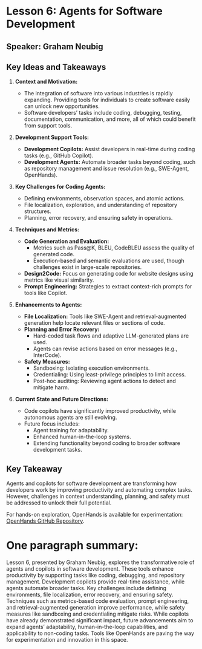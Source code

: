 # Lesson 6: Agents for Software Development

## Speaker: Graham Neubig

## Key Ideas and Takeaways

1. **Context and Motivation:**
    - The integration of software into various industries is rapidly expanding. Providing tools for individuals to create software easily can unlock new opportunities.
    - Software developers’ tasks include coding, debugging, testing, documentation, communication, and more, all of which could benefit from support tools.

2. **Development Support Tools:**
    - **Development Copilots:** Assist developers in real-time during coding tasks (e.g., GitHub Copilot).
    - **Development Agents:** Automate broader tasks beyond coding, such as repository management and issue resolution (e.g., SWE-Agent, OpenHands).

3. **Key Challenges for Coding Agents:**
    - Defining environments, observation spaces, and atomic actions.
    - File localization, exploration, and understanding of repository structures.
    - Planning, error recovery, and ensuring safety in operations.

4. **Techniques and Metrics:**
    - **Code Generation and Evaluation:**
        - Metrics such as Pass@K, BLEU, CodeBLEU assess the quality of generated code.
        - Execution-based and semantic evaluations are used, though challenges exist in large-scale repositories.
    - **Design2Code:** Focus on generating code for website designs using metrics like visual similarity.
    - **Prompt Engineering:** Strategies to extract context-rich prompts for tools like Copilot.

5. **Enhancements to Agents:**
    - **File Localization:** Tools like SWE-Agent and retrieval-augmented generation help locate relevant files or sections of code.
    - **Planning and Error Recovery:**
        - Hard-coded task flows and adaptive LLM-generated plans are used.
        - Agents can revise actions based on error messages (e.g., InterCode).
    - **Safety Measures:**
        - Sandboxing: Isolating execution environments.
        - Credentialing: Using least-privilege principles to limit access.
        - Post-hoc auditing: Reviewing agent actions to detect and mitigate harm.

6. **Current State and Future Directions:**
    - Code copilots have significantly improved productivity, while autonomous agents are still evolving.
    - Future focus includes:
        - Agent training for adaptability.
        - Enhanced human-in-the-loop systems.
        - Extending functionality beyond coding to broader software development tasks.

## Key Takeaway

Agents and copilots for software development are transforming how developers work by improving productivity and automating complex tasks. However, challenges in context understanding, planning, and safety must be addressed to unlock their full potential.

For hands-on exploration, OpenHands is available for experimentation: [OpenHands GitHub Repository](https://github.com/OpenHands).

# One paragraph summary:

Lesson 6, presented by Graham Neubig, explores the transformative role of agents and copilots in software development. These tools enhance productivity by supporting tasks like coding, debugging, and repository management. Development copilots provide real-time assistance, while agents automate broader tasks. Key challenges include defining environments, file localization, error recovery, and ensuring safety. Techniques such as metrics-based code evaluation, prompt engineering, and retrieval-augmented generation improve performance, while safety measures like sandboxing and credentialing mitigate risks. While copilots have already demonstrated significant impact, future advancements aim to expand agents’ adaptability, human-in-the-loop capabilities, and applicability to non-coding tasks. Tools like OpenHands are paving the way for experimentation and innovation in this space.